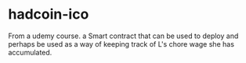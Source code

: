 # hadcoin-ico
From a udemy course. a Smart contract that can be used to deploy and perhaps be used as a way of keeping track of L's chore wage she has accumulated. 
